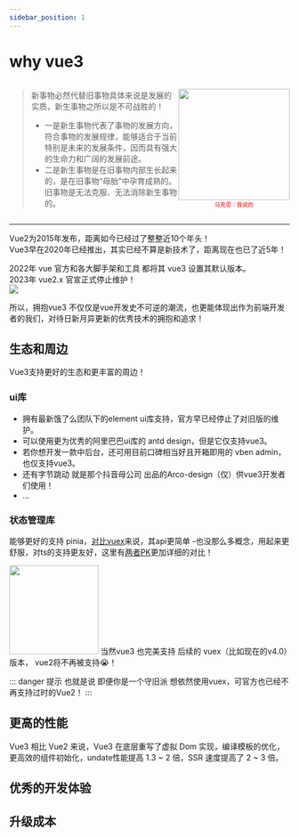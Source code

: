 ```yaml
---
sidebar_position: 1
---
```


<script setup>
import PiniaLogo from '../../src/components/pinia-logo.vue'
</script>

# why vue3

<div style="display: flex; align-items:center">

<div>

> 新事物必然代替旧事物具体来说是发展的实质，新生事物之所以是不可战胜的！
>
> - 一是新生事物代表了事物的发展方向，符合事物的发展规律，能够适合于当前特别是未来的发展条件，因而具有强大的生命力和广阔的发展前途。
> - 二是新生事物是在旧事物内部生长起来的，是在旧事物“母胎”中孕育成熟的。旧事物是无法克服、无法消除新生事物的。

</div>

<div>
  <img
    src="https://img.dingshaohua.com/book-fe/202412041435796.webp"
    width="200"
  />
  <div style="font-size: 10px; color: red; text-align: center">马克思：我说的</div>
</div>

</div>

---

Vue2为2015年发布，距离如今已经过了整整近10个年头！   
Vue3早在2020年已经推出，其实已经不算是新技术了，距离现在也已了近5年！

2022年 vue 官方和各大脚手架和工具 都将其 vue3 设置其默认版本。   
2023年 vue2.x 官宣正式停止维护！     
![](https://img.dingshaohua.com/book-fe/202412041514060.webp)



所以，拥抱vue3 不仅仅是vue开发史不可逆的潮流，也更能体现出作为前端开发者的我们，对待日新月异更新的优秀技术的拥抱和追求！


## 生态和周边

Vue3支持更好的生态和更丰富的周边！

### ui库
* 拥有最新饿了么团队下的element ui库支持，官方早已经停止了对旧版的维护。   
* 可以使用更为优秀的阿里巴巴ui库的 antd design，但是它仅支持vue3。   
* 若你想开发一款中后台，还可用目前口碑相当好且开箱即用的 vben admin，也仅支持vue3。   
* 还有字节跳动 就是那个抖音母公司 出品的Arco-design（仅）供vue3开发者们使用！ 
* ...  

### 状态管理库

<pinia-logo style="width: 160px"/>

能够更好的支持 pinia，[对比vuex](https://pinia.vuejs.org/zh/introduction.html#comparison-with-vuex)来说，其api更简单 -也没那么多概念，用起来更舒服，对ts的支持更友好，这里有[两者PK](/vue/pinia-vuex)更加详细的对比！

<img src="https://img.dingshaohua.com/book-fe/202412041811632.svg" width="160px"/>
当然vue3 也完美支持 后续的 vuex（比如现在的v4.0）版本， vue2将不再被支持😭！

::: danger 提示
也就是说 即便你是一个守旧派 想依然使用vuex，可官方也已经不再支持过时的Vue2！
:::




## 更高的性能

Vue3 相比 Vue2 来说，Vue3 在底层重写了虚拟 Dom 实现，编译模板的优化，更高效的组件初始化，undate性能提高 1.3 ~ 2 倍，SSR 速度提高了 2 ~ 3 倍。


## 优秀的开发体验

## 升级成本
